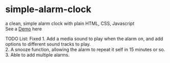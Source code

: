 # simple-alarm-clock
a clean, simple alarm clock with plain HTML, CSS, Javascript <br/>
See a <a href="https://yuhao-nyc.github.io/simple-alarm-clock/">Demo</a> here

TODO List:
Fixed 1. Add a media sound to play when the alarm on, and add options to different sound tracks to play. <br/>
2. A snooze function, allowing the alarm to repeat it self in 15 minutes or so.<br/>
3. Able to add multiple alarms.
